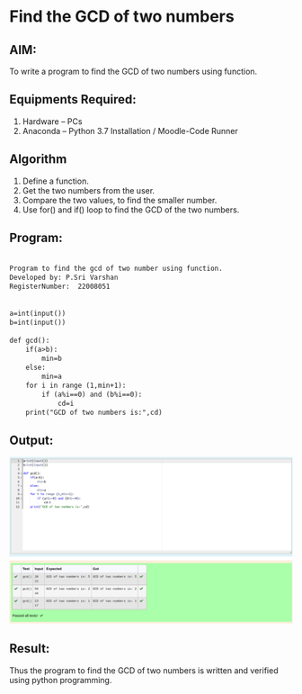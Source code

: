 # Find the GCD of two numbers


## AIM:

To write a program to find the GCD of two numbers using function.


## Equipments Required:

1. Hardware – PCs
2. Anaconda – Python 3.7 Installation / Moodle-Code Runner


## Algorithm

1. Define a function.
2. Get the two numbers from the user.
3. Compare the two values, to find the smaller number.
4. Use for() and if() loop to find the GCD of the two numbers.

## Program:

```

Program to find the gcd of two number using function.
Developed by: P.Sri Varshan
RegisterNumber:  22008051


a=int(input())
b=int(input())

def gcd():
    if(a>b):
        min=b
    else:
        min=a
    for i in range (1,min+1):
        if (a%i==0) and (b%i==0):
            cd=i
    print("GCD of two numbers is:",cd)
```

## Output:

![](GCD.png)

## Result:

Thus the program to find the GCD of two numbers is written and verified using python programming.
